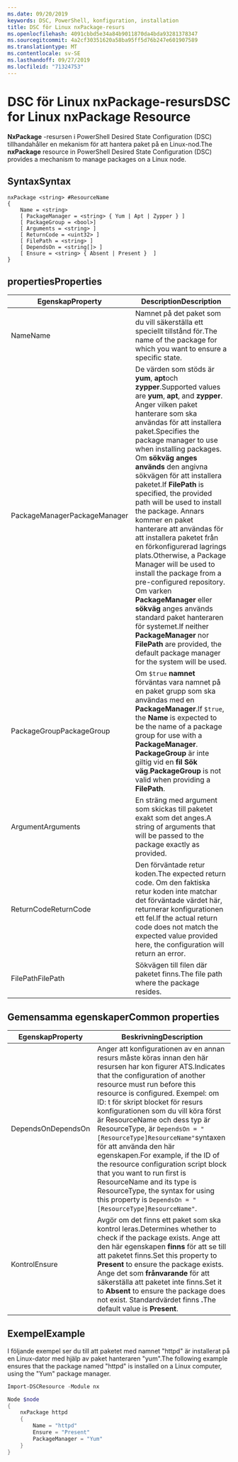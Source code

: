 ```yaml
---
ms.date: 09/20/2019
keywords: DSC, PowerShell, konfiguration, installation
title: DSC för Linux nxPackage-resurs
ms.openlocfilehash: 4091cbbd5e34a84b9011870da4bda93281378347
ms.sourcegitcommit: 4a2cf30351620a58ba95ff5d76b247e601907589
ms.translationtype: MT
ms.contentlocale: sv-SE
ms.lasthandoff: 09/27/2019
ms.locfileid: "71324753"
---
```

# <a name="dsc-for-linux-nxpackage-resource"></a><span data-ttu-id="7a30b-103">DSC för Linux nxPackage-resurs</span><span class="sxs-lookup"><span data-stu-id="7a30b-103">DSC for Linux nxPackage Resource</span></span>

<span data-ttu-id="7a30b-104">**NxPackage** -resursen i PowerShell Desired State Configuration (DSC) tillhandahåller en mekanism för att hantera paket på en Linux-nod.</span><span class="sxs-lookup"><span data-stu-id="7a30b-104">The **nxPackage** resource in PowerShell Desired State Configuration (DSC) provides a mechanism to manage packages on a Linux node.</span></span>

## <a name="syntax"></a><span data-ttu-id="7a30b-105">Syntax</span><span class="sxs-lookup"><span data-stu-id="7a30b-105">Syntax</span></span>

```Syntax
nxPackage <string> #ResourceName
{
    Name = <string>
    [ PackageManager = <string> { Yum | Apt | Zypper } ]
    [ PackageGroup = <bool>]
    [ Arguments = <string> ]
    [ ReturnCode = <uint32> ]
    [ FilePath = <string> ]
    [ DependsOn = <string[]> ]
    [ Ensure = <string> { Absent | Present }  ]
}
```

## <a name="properties"></a><span data-ttu-id="7a30b-106">properties</span><span class="sxs-lookup"><span data-stu-id="7a30b-106">Properties</span></span>

|<span data-ttu-id="7a30b-107">Egenskap</span><span class="sxs-lookup"><span data-stu-id="7a30b-107">Property</span></span> |<span data-ttu-id="7a30b-108">Description</span><span class="sxs-lookup"><span data-stu-id="7a30b-108">Description</span></span> |
|---|---|
|<span data-ttu-id="7a30b-109">Name</span><span class="sxs-lookup"><span data-stu-id="7a30b-109">Name</span></span> |<span data-ttu-id="7a30b-110">Namnet på det paket som du vill säkerställa ett speciellt tillstånd för.</span><span class="sxs-lookup"><span data-stu-id="7a30b-110">The name of the package for which you want to ensure a specific state.</span></span> |
|<span data-ttu-id="7a30b-111">PackageManager</span><span class="sxs-lookup"><span data-stu-id="7a30b-111">PackageManager</span></span> |<span data-ttu-id="7a30b-112">De värden som stöds är **yum**, **apt**och **zypper**.</span><span class="sxs-lookup"><span data-stu-id="7a30b-112">Supported values are **yum**, **apt**, and **zypper**.</span></span> <span data-ttu-id="7a30b-113">Anger vilken paket hanterare som ska användas för att installera paket.</span><span class="sxs-lookup"><span data-stu-id="7a30b-113">Specifies the package manager to use when installing packages.</span></span> <span data-ttu-id="7a30b-114">Om **sökväg anges används** den angivna sökvägen för att installera paketet.</span><span class="sxs-lookup"><span data-stu-id="7a30b-114">If **FilePath** is specified, the provided path will be used to install the package.</span></span> <span data-ttu-id="7a30b-115">Annars kommer en paket hanterare att användas för att installera paketet från en förkonfigurerad lagrings plats.</span><span class="sxs-lookup"><span data-stu-id="7a30b-115">Otherwise, a Package Manager will be used to install the package from a pre-configured repository.</span></span> <span data-ttu-id="7a30b-116">Om varken **PackageManager** eller **sökväg** anges används standard paket hanteraren för systemet.</span><span class="sxs-lookup"><span data-stu-id="7a30b-116">If neither **PackageManager** nor **FilePath** are provided, the default package manager for the system will be used.</span></span> |
|<span data-ttu-id="7a30b-117">PackageGroup</span><span class="sxs-lookup"><span data-stu-id="7a30b-117">PackageGroup</span></span> |<span data-ttu-id="7a30b-118">Om `$true` **namnet** förväntas vara namnet på en paket grupp som ska användas med en **PackageManager**.</span><span class="sxs-lookup"><span data-stu-id="7a30b-118">If `$true`, the **Name** is expected to be the name of a package group for use with a **PackageManager**.</span></span> <span data-ttu-id="7a30b-119">**PackageGroup** är inte giltig vid en **fil Sök väg**.</span><span class="sxs-lookup"><span data-stu-id="7a30b-119">**PackageGroup** is not valid when providing a **FilePath**.</span></span> |
|<span data-ttu-id="7a30b-120">Argument</span><span class="sxs-lookup"><span data-stu-id="7a30b-120">Arguments</span></span> |<span data-ttu-id="7a30b-121">En sträng med argument som skickas till paketet exakt som det anges.</span><span class="sxs-lookup"><span data-stu-id="7a30b-121">A string of arguments that will be passed to the package exactly as provided.</span></span> |
|<span data-ttu-id="7a30b-122">ReturnCode</span><span class="sxs-lookup"><span data-stu-id="7a30b-122">ReturnCode</span></span> |<span data-ttu-id="7a30b-123">Den förväntade retur koden.</span><span class="sxs-lookup"><span data-stu-id="7a30b-123">The expected return code.</span></span> <span data-ttu-id="7a30b-124">Om den faktiska retur koden inte matchar det förväntade värdet här, returnerar konfigurationen ett fel.</span><span class="sxs-lookup"><span data-stu-id="7a30b-124">If the actual return code does not match the expected value provided here, the configuration will return an error.</span></span> |
|<span data-ttu-id="7a30b-125">FilePath</span><span class="sxs-lookup"><span data-stu-id="7a30b-125">FilePath</span></span> |<span data-ttu-id="7a30b-126">Sökvägen till filen där paketet finns.</span><span class="sxs-lookup"><span data-stu-id="7a30b-126">The file path where the package resides.</span></span> |

## <a name="common-properties"></a><span data-ttu-id="7a30b-127">Gemensamma egenskaper</span><span class="sxs-lookup"><span data-stu-id="7a30b-127">Common properties</span></span>

|<span data-ttu-id="7a30b-128">Egenskap</span><span class="sxs-lookup"><span data-stu-id="7a30b-128">Property</span></span> |<span data-ttu-id="7a30b-129">Beskrivning</span><span class="sxs-lookup"><span data-stu-id="7a30b-129">Description</span></span> |
|---|---|
|<span data-ttu-id="7a30b-130">DependsOn</span><span class="sxs-lookup"><span data-stu-id="7a30b-130">DependsOn</span></span> |<span data-ttu-id="7a30b-131">Anger att konfigurationen av en annan resurs måste köras innan den här resursen har kon figurer ATS.</span><span class="sxs-lookup"><span data-stu-id="7a30b-131">Indicates that the configuration of another resource must run before this resource is configured.</span></span> <span data-ttu-id="7a30b-132">Exempel: om ID: t för skript blocket för resurs konfigurationen som du vill köra först är ResourceName och dess typ är ResourceType, är `DependsOn = "[ResourceType]ResourceName"`syntaxen för att använda den här egenskapen.</span><span class="sxs-lookup"><span data-stu-id="7a30b-132">For example, if the ID of the resource configuration script block that you want to run first is ResourceName and its type is ResourceType, the syntax for using this property is `DependsOn = "[ResourceType]ResourceName"`.</span></span> |
|<span data-ttu-id="7a30b-133">Kontrol</span><span class="sxs-lookup"><span data-stu-id="7a30b-133">Ensure</span></span> |<span data-ttu-id="7a30b-134">Avgör om det finns ett paket som ska kontrol leras.</span><span class="sxs-lookup"><span data-stu-id="7a30b-134">Determines whether to check if the package exists.</span></span> <span data-ttu-id="7a30b-135">Ange att den här egenskapen **finns** för att se till att paketet finns.</span><span class="sxs-lookup"><span data-stu-id="7a30b-135">Set this property to **Present** to ensure the package exists.</span></span> <span data-ttu-id="7a30b-136">Ange det som **frånvarande** för att säkerställa att paketet inte finns.</span><span class="sxs-lookup"><span data-stu-id="7a30b-136">Set it to **Absent** to ensure the package does not exist.</span></span> <span data-ttu-id="7a30b-137">Standardvärdet finns **.**</span><span class="sxs-lookup"><span data-stu-id="7a30b-137">The default value is **Present**.</span></span> |

## <a name="example"></a><span data-ttu-id="7a30b-138">Exempel</span><span class="sxs-lookup"><span data-stu-id="7a30b-138">Example</span></span>

<span data-ttu-id="7a30b-139">I följande exempel ser du till att paketet med namnet "httpd" är installerat på en Linux-dator med hjälp av paket hanteraren "yum".</span><span class="sxs-lookup"><span data-stu-id="7a30b-139">The following example ensures that the package named "httpd" is installed on a Linux computer, using the "Yum" package manager.</span></span>

```powershell
Import-DSCResource -Module nx

Node $node
{
    nxPackage httpd
    {
        Name = "httpd"
        Ensure = "Present"
        PackageManager = "Yum"
    }
}
```